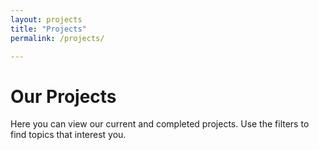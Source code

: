 ```yaml
---
layout: projects
title: "Projects"
permalink: /projects/

---
```


# Our Projects


Here you can view our current and completed projects. Use the filters to find topics that interest you.
